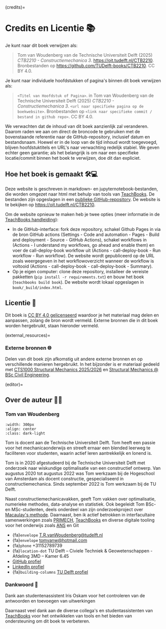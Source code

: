 (credits)=
# Credits en Licentie 📚

Je kunt naar dit boek verwijzen als:

> Tom van Woudenberg van de Technische Universiteit Delft (2025) _CTB2210 - Constructiemechanica 3_. https://oit.tudelft.nl/CTB2210. Bronbestanden op https://github.com/TUDelft-books/CTB2210. CC BY 4.0.

Je kunt naar individuele hoofdstukken of pagina's binnen dit boek verwijzen als:

> `<Titel van Hoofdstuk of Pagina>`. in Tom van Woudenberg van de Technische Universiteit Delft (2025) _CTB2210 - Constructiemechanica 3_. `<url naar specifieke pagina op de boekwebsite>`. Bronbestanden op `<link naar specifieke commit / bestand in github repo>`. CC BY 4.0.

We verwachten dat de inhoud van dit boek aanzienlijk zal veranderen. Daarom raden we aan om direct de broncode te gebruiken met de bovenstaande referentie naar de GitHub-repository, inclusief datum en bestandsnaam. Hoewel er in de loop van de tijd inhoud wordt toegevoegd, blijven hoofdstuktitels en URL's naar verwachting redelijk stabiel. We geven echter geen garantie; als het belangrijk is om naar een specifieke locatie/commit binnen het boek te verwijzen, doe dit dan expliciet.

## Hoe het boek is gemaakt 🛠️💻
Deze website is geschreven in markdown- en jupyternotebook-bestanden, die worden omgezet naar html met behulp van tools van [TeachBooks](https://teachbooks.io/). De bestanden zijn opgeslagen in een [publieke GitHub-repository](https://github.com/TUDelft-books/CTB2210). De website is te bekijken op https://oit.tudelft.nl/CTB2210.

Om de website opnieuw te maken heb je twee opties (meer informatie in de [TeachBooks handleiding](https://teachbooks.io/manual/)):
- In de GitHub-interface: fork deze repository, schakel Github Pages in via de bron GitHub actions (Settings - Code and automation - Pages - Build and deployment - Source - GitHub Actions), schakel workflows in (Actions - I understand my workflows, go ahead and enable them) en voer de call-deploy-book workflow uit (Actions - call-deploy-book - Run workflow - Run workflow). De website wordt gepubliceerd op de URL zoals weergegeven in het workflowoverzicht wanneer de workflow is voltooid (Actions - call-deploy-book - call-deploy-book - Summary).
- Op je eigen computer: clone deze repository, installeer de vereiste pakketten (`pip install -r requirements.txt`) en bouw het boek (`teachbooks build book`). De website wordt lokaal opgeslagen in `book/_build/index.html`.

## Licentie 📝
Dit boek is [CC BY 4.0 gelicenseerd](https://creativecommons.org/licenses/by/4.0/) waardoor je het materiaal mag delen en aanpassen, zolang de bron wordt vermeld. Externe bronnen die in dit boek worden hergebruikt, staan hieronder vermeld.

(external_resources)=
### Externe bronnen 🌐

Delen van dit boek zijn afkomstig uit andere externe bronnen en op verschillende manieren hergebruikt. In het bijzonder is er materiaal gedeeld met [CTS1000 Structural Mechanics 2025/2026](https://oit.tudelft.nl/CT1000/2025/intro.html) en [Structural Mechanics @ BSc Civil Engineering](http://oit.tudelft.nl/CEG-mechanics-BSc/).

(editor)=
## Over de auteur 👨‍🏫

### Tom van Woudenberg

```{figure} figures/Tom.jpg
:width: 300px
:align: center
:class: dark-light
```

Tom is docent aan de Technische Universiteit Delft. Tom heeft een passie voor het mechanicaonderwijs en streeft ernaar een blended leerweg te faciliteren voor studenten, waarin actief leren aantrekkelijk en lonend is.

Tom is in 2020 afgestudeerd bij de Technische Universiteit Delft met onderzoek naar wiskundige optimalisatie van een constructief ontwerp. Van augustus 2020 tot augustus 2022 was Tom werkzaam bij de Hogeschool van Amsterdam als docent constructie, gespecialiseerd in constructiemechanica. Sinds september 2022 is Tom werkzaam bij de TU Delft.

Naast constructiemechanicavakken, geeft Tom vakken over optimalisatie, numerieke methodes, data-analyse en statistiek. Ook begeleidt Tom BSc- en MSc-studenten, deels onderdeel van zijn onderzoekproject over [Macaulay's methode](https://oit.tudelft.nl/Macaulays-method). Daarnaast, ben ik actief betrokken in interfacultaire samenwerkingen zoals [PRIMECH](https://www.tudelft.nl/teachingacademy/communities/primech), [TeachBooks](https://teachbooks.io/) en diverse digitale tooling voor het onderwijs zoals [ANS](https://ans.app/) en Git

- {fa}`envelope` T.R.vanWoudenberg@tudelft.nl
- {fa}`envelope` tomvanw@hotmail.com
- {fa}`phone` +31152789739
- {fa}`location-dot` TU Delft – Civiele Techniek & Geowetenschappen - Afdeling 3MD – Kamer 6.45
- <i class="fa-brands fa-github"></i> [GitHub profiel](https://github.com/Tom-van-Woudenberg)
- <i class="fa-brands fa-linkedin"></i> [LinkedIn profiel](https://www.linkedin.com/in/tom-van-woudenberg/)
- {fa}`building-columns` [TU Delft profiel](https://www.tudelft.nl/en/staff/t.r.vanwoudenberg/)

### Dankwoord 🙏
Dank aan studentenassistent Iris Oskam voor het controleren van de antwoorden en toevoegen van uitwerkingen

Daarnaast veel dank aan de diverse collega's en studentassistenten van [TeachBooks](https://teachbooks.io/) voor het ontwikkelen van tools en het bieden van ondersteuning om dit boek te verbeteren.

